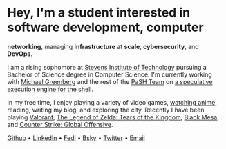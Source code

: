 # Hey, I'm a student interested in software **development**, computer
**networking**, managing **infrastructure** at **scale**, **cybersecurity**, and
**DevOps**.

I am a rising sophomore at [Stevens Institute of
Technology](https://www.stevens.edu/school-engineering-science/departments/computer-science)
pursuing a Bachelor of Science degree in Computer Science. I'm currently working
with [Michael Greenberg](https://greenberg.science/) and the rest of the [PaSH
Team](https://binpa.sh/) on [a speculative execution engine for the
shell](https://sigops.org/s/conferences/hotos/2023/papers/liargkovas.pdf).

In my free time, I enjoy playing a variety of video games, [watching
anime](https://myanimelist.net/anime/47917/Bocchi_the_Rock), reading, writing my
blog, and exploring the city. Recently I have been playing
[Valorant](https://playvalorant.com), [The Legend of Zelda: Tears of the
Kingdom](https://www.nintendo.com/store/products/the-legend-of-zelda-tears-of-the-kingdom-switch/),
[Black Mesa](https://store.steampowered.com/app/362890/Black_Mesa/), and
[Counter Strike: Global
Offensive](https://store.steampowered.com/app/730/CounterStrike_Global_Offensive/).

[Github](https://github.com/ericzty) •
[LinkedIn](https://linkedin.com/in/tianyu-zhu-577356250) •
[Fedi](https://uwu.social/@eric) • [Bsky](https://bsky.app/profile/ericz.me) •
[Twitter](https://twitter.com/ericzty) • [Email](mailto:eric@ericz.me)
